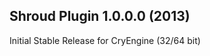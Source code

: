 Shroud Plugin 1.0.0.0 (2013)
---------------------------
Initial Stable Release for CryEngine (32/64 bit)
